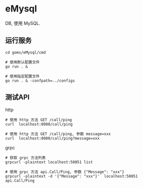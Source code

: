 
# eMysql

DB, 使用 MySQL.


## 运行服务
```
cd goms/eMysql/cmd

# 使用默认配置文件
go run . &  

# 使用指定配置文件
go run . & -confpath=../configs  
```


## 测试API

http
```
# 使用 http 方法 GET /call/ping
curl  localhost:8080/call/ping

# 使用 http 方法 GET /call/ping, 参数 message=xxx
curl  localhost:8080/call/ping?message=xxx
```

grpc
```
# 获取 grpc 方法列表
grpcurl -plaintext localhost:50051 list

# 使用 grpc 方法 api.Call/Ping, 参数 {"Message": "xxx"}
grpcurl -plaintext -d '{"Message": "xxx"}'  localhost:50051 api.Call/Ping 

```